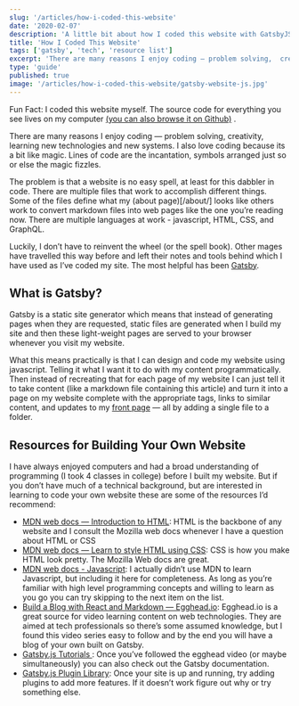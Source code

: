 ```yaml
---
slug: '/articles/how-i-coded-this-website'
date: '2020-02-07'
description: 'A little bit about how I coded this website with GatsbyJS.'
title: 'How I Coded This Website'
tags: ['gatsby', 'tech', 'resource list']
excerpt: 'There are many reasons I enjoy coding — problem solving,  creativity, learning new technologies and new systems. I also love coding because its a bit like magic. Lines of code are the incantation, symbols arranged just so or else the magic fizzles.'
type: 'guide'
published: true
image: '/articles/how-i-coded-this-website/gatsby-website-js.jpg'
---
```


Fun Fact: I coded this website myself. The source code for everything you see lives on my computer [(you can also browse it on Github)](https://github.com/dschapman/PersonalBlog) .

There are many reasons I enjoy coding — problem solving, creativity, learning new technologies and new systems. I also love coding because its a bit like magic. Lines of code are the incantation, symbols arranged just so or else the magic fizzles.

The problem is that a website is no easy spell, at least for this dabbler in code. There are multiple files that work to accomplish different things. Some of the files define what my (about page)[/about/] looks like others work to convert markdown files into web pages like the one you’re reading now. There are multiple languages at work - javascript, HTML, CSS, and GraphQL.

Luckily, I don’t have to reinvent the wheel (or the spell book). Other mages have travelled this way before and left their notes and tools behind which I have used as I’ve coded my site. The most helpful has been [Gatsby](https://www.gatsbyjs.org).

## What is Gatsby?

Gatsby is a static site generator which means that instead of generating pages when they are requested, static files are generated when I build my site and then these light-weight pages are served to your browser whenever you visit my website.

What this means practically is that I can design and code my website using javascript. Telling it what I want it to do with my content programmatically. Then instead of recreating that for each page of my website I can just tell it to take content (like a markdown file containing this article) and turn it into a page on my website complete with the appropriate tags, links to similar content, and updates to my [front page](/) — all by adding a single file to a folder.

## Resources for Building Your Own Website

I have always enjoyed computers and had a broad understanding of programming (I took 4 classes in college) before I built my website. But if you don’t have much of a technical background, but are interested in learning to code your own website these are some of the resources I’d recommend:

- [MDN web docs — Introduction to HTML](https://developer.mozilla.org/en-US/docs/Learn/HTML/Introduction_to_HTML): HTML is the backbone of any website and I consult the Mozilla web docs whenever I have a question about HTML or CSS
- [MDN web docs — Learn to style HTML using CSS](https://developer.mozilla.org/en-US/docs/Learn/CSS): CSS is how you make HTML look pretty. The Mozilla Web docs are great.
- [MDN web docs - Javascript](https://developer.mozilla.org/en-US/docs/Learn/JavaScript): I actually didn’t use MDN to learn Javascript, but including it here for completeness. As long as you’re familiar with high level programming concepts and willing to learn as you go you can try skipping to the next item on the list.
- [Build a Blog with React and Markdown — Egghead.io](https://egghead.io/courses/build-a-blog-with-react-and-markdown-using-gatsby): Egghead.io is a great source for video learning content on web technologies. They are aimed at tech professionals so there’s some assumed knowledge, but I found this video series easy to follow and by the end you will have a blog of your own built on Gatsby.
- [Gatsby.js Tutorials ](https://www.gatsbyjs.org/tutorial/): Once you’ve followed the egghead video (or maybe simultaneously) you can also check out the Gatsby documentation.
- [Gatsby.js Plugin Library](https://www.gatsbyjs.org/plugins/): Once your site is up and running, try adding plugins to add more features. If it doesn’t work figure out why or try something else.
